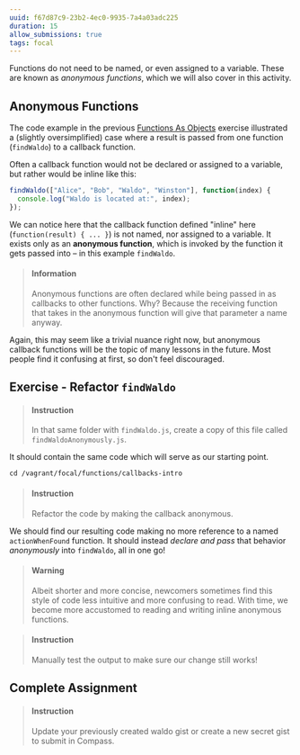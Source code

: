 ```yaml
---
uuid: f67d87c9-23b2-4ec0-9935-7a4a03adc225
duration: 15
allow_submissions: true
tags: focal
---
```


Functions do not need to be named, or even assigned to a variable. These are known as _anonymous functions_, which we will also cover in this activity.

## Anonymous Functions

The code example in the previous [Functions As Objects](/323a75b0-13c9-4ae6-9385-7658d42ffc79) exercise illustrated a (slightly oversimplified) case where a result is passed from one function (`findWaldo`) to a callback function.

Often a callback function would not be declared or assigned to a variable, but rather would be inline like this:

```javascript
findWaldo(["Alice", "Bob", "Waldo", "Winston"], function(index) {
  console.log("Waldo is located at:", index);
});
```

We can notice here that the callback function defined "inline" here (`function(result) { ... }`) is not named, nor assigned to a variable. It exists only as an **anonymous function**, which is invoked by the function it gets passed into – in this example `findWaldo`.

> #### Information
> Anonymous functions are often declared while being passed in as callbacks to other functions. Why? Because the receiving function that takes in the anonymous function will give that parameter a name anyway.

Again, this may seem like a trivial nuance right now, but anonymous callback functions will be the topic of many lessons in the future. Most people find it confusing at first, so don't feel discouraged.

## Exercise - Refactor `findWaldo`

> #### Instruction
> In that same folder with `findWaldo.js`, create a copy of this file called `findWaldoAnonymously.js`.

It should contain the same code which will serve as our starting point.

```terminal
cd /vagrant/focal/functions/callbacks-intro
```

<div></div>

> #### Instruction
> Refactor the code by making the callback anonymous.

We should find our resulting code making no more reference to a named `actionWhenFound` function. It should instead _declare and pass_ that behavior _anonymously_ into `findWaldo`, all in one go!

> #### Warning
> Albeit shorter and more concise, newcomers sometimes find this style of code less intuitive and more confusing to read. With time, we become more accustomed to reading and writing inline anonymous functions.

<div></div>

> #### Instruction
> Manually test the output to make sure our change still works!

## Complete Assignment

> #### Instruction
> Update your previously created waldo gist or create a new secret gist to submit in Compass.
